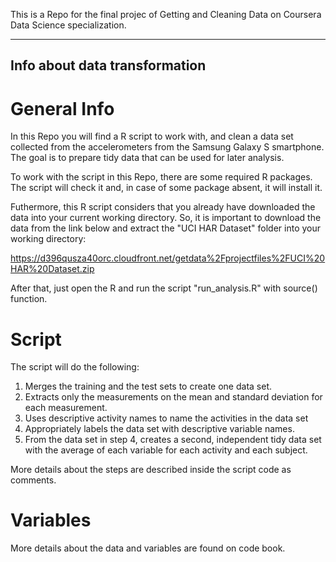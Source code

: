 This is a Repo for the final projec of Getting and Cleaning Data on Coursera Data Science specialization.
***
## Info about data transformation

# General Info

In this Repo you will find a R script to work with, and clean a data set collected from the accelerometers from the Samsung Galaxy S smartphone. The goal is to prepare tidy data that can be used for later analysis.

To work with the script in this Repo, there are some required R packages. The script will check it and, in case of some package absent, it will install it.

Futhermore, this R script considers that you already have downloaded the data into your current working directory. So, it is important to download the data from the link below and extract the "UCI HAR Dataset" folder into your working directory:

https://d396qusza40orc.cloudfront.net/getdata%2Fprojectfiles%2FUCI%20HAR%20Dataset.zip

After that, just open the R and run the script "run_analysis.R" with source() function.

# Script

The script will do the following:

1. Merges the training and the test sets to create one data set.
2. Extracts only the measurements on the mean and standard deviation for each measurement.
3. Uses descriptive activity names to name the activities in the data set
4. Appropriately labels the data set with descriptive variable names.
5. From the data set in step 4, creates a second, independent tidy data set with the average of each variable for each activity and each subject.

More details about the steps are described inside the script code as comments.

# Variables

More details about the data and variables are found on code book.
